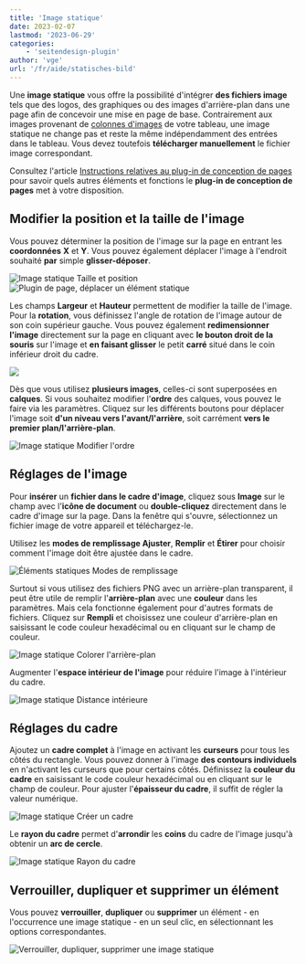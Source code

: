 ```yaml
---
title: 'Image statique'
date: 2023-02-07
lastmod: '2023-06-29'
categories:
    - 'seitendesign-plugin'
author: 'vge'
url: '/fr/aide/statisches-bild'
---
```


Une **image statique** vous offre la possibilité d'intégrer **des fichiers image** tels que des logos, des graphiques ou des images d'arrière-plan dans une page afin de concevoir une mise en page de base. Contrairement aux images provenant de [colonnes d'images](https://seatable.io/fr/docs/dateien-und-bilder/die-bild-spalte/) de votre tableau, une image statique ne change pas et reste la même indépendamment des entrées dans le tableau. Vous devez toutefois **télécharger manuellement** le fichier image correspondant.

Consultez l'article [Instructions relatives au plug-in de conception de pages](https://seatable.io/fr/docs/seitendesign-plugin/anleitung-zum-seitendesign-plugin/) pour savoir quels autres éléments et fonctions le **plug-in de conception de pages** met à votre disposition.

## Modifier la position et la taille de l'image

Vous pouvez déterminer la position de l'image sur la page en entrant les **coordonnées** **X** et **Y**. Vous pouvez également déplacer l'image à l'endroit souhaité **par** simple **glisser-déposer**.

![Image statique Taille et position](https://seatable.io/wp-content/uploads/2022/11/Static-image.png)  
![Plugin de page, déplacer un élément statique](https://seatable.io/wp-content/uploads/2022/11/Statische-Elemente-Verschieben.gif)

Les champs **Largeur** et **Hauteur** permettent de modifier la taille de l'image. Pour la **rotation**, vous définissez l'angle de rotation de l'image autour de son coin supérieur gauche. Vous pouvez également **redimensionner l'image** directement sur la page en cliquant avec **le bouton droit de la souris** sur l'image et **en faisant glisser** le petit **carré** situé dans le coin inférieur droit du cadre.

![](https://seatable.io/wp-content/uploads/2022/11/Statische-Elemente-Vergroessern.gif)

Dès que vous utilisez **plusieurs images**, celles-ci sont superposées en **calques**. Si vous souhaitez modifier l'**ordre** des calques, vous pouvez le faire via les paramètres. Cliquez sur les différents boutons pour déplacer l'image soit **d'un niveau vers l'avant/l'arrière**, soit carrément **vers le premier plan/l'arrière-plan**.

![Image statique Modifier l'ordre](https://seatable.io/wp-content/uploads/2022/11/Statische-Elemente-Reihenfolge-aendern-1.gif)

## Réglages de l'image

Pour **insérer** un **fichier dans le cadre d'image**, cliquez sous **Image** sur le champ avec l'**icône de document** ou **double-cliquez** directement dans le cadre d'image sur la page. Dans la fenêtre qui s'ouvre, sélectionnez un fichier image de votre appareil et téléchargez-le.

Utilisez les **modes de remplissage Ajuster**, **Remplir** et **Étirer** pour choisir comment l'image doit être ajustée dans le cadre.

![Éléments statiques Modes de remplissage](https://seatable.io/wp-content/uploads/2022/11/Statische-Elemente-Fuellmodi-1.gif)

Surtout si vous utilisez des fichiers PNG avec un arrière-plan transparent, il peut être utile de remplir l'**arrière-plan** avec une **couleur** dans les paramètres. Mais cela fonctionne également pour d'autres formats de fichiers. Cliquez sur **Rempli** et choisissez une couleur d'arrière-plan en saisissant le code couleur hexadécimal ou en cliquant sur le champ de couleur.

![Image statique Colorer l'arrière-plan](https://seatable.io/wp-content/uploads/2022/11/Statische-Elemente-Hintergrund-2.gif)

Augmenter l'**espace intérieur de l'image** pour réduire l'image à l'intérieur du cadre.

![Image statique Distance intérieure](https://seatable.io/wp-content/uploads/2022/11/Statische-Elemente-Innenabstand-1.gif)

## Réglages du cadre

Ajoutez un **cadre complet** à l'image en activant les **curseurs** pour tous les côtés du rectangle. Vous pouvez donner à l'image **des contours individuels** en n'activant les curseurs que pour certains côtés. Définissez la **couleur du cadre** en saisissant le code couleur hexadécimal ou en cliquant sur le champ de couleur. Pour ajuster l'**épaisseur du cadre**, il suffit de régler la valeur numérique.

![Image statique Créer un cadre](https://seatable.io/wp-content/uploads/2022/11/Statische-Elemente-Rahmen-1.gif)

Le **rayon du cadre** permet d'**arrondir** les **coins** du cadre de l'image jusqu'à obtenir un **arc de cercle**.

![Image statique Rayon du cadre](https://seatable.io/wp-content/uploads/2022/11/Statisches-Bild-Rahmenradius.gif)

## Verrouiller, dupliquer et supprimer un élément

Vous pouvez **verrouiller**, **dupliquer** ou **supprimer** un élément - en l'occurrence une image statique - en un seul clic, en sélectionnant les options correspondantes.

![Verrouiller, dupliquer, supprimer une image statique](https://seatable.io/wp-content/uploads/2022/11/Statisches-Bild-sperren-duplizieren-loeschen.gif)
